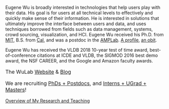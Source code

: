 Eugene Wu is broadly interested in technologies that help users play with
their data.  His goal is for users at all technical
levels to effectively and quickly make sense of their information.
He is interested in solutions that ultimately improve the interface between
users and data, and uses techniques borrowed from fields such as data management, 
systems, crowd sourcing, visualization, and HCI.
Eugene Wu received his Ph.D. from  [MIT](http://www.csail.mit.edu),
B.S. from [Cal](http://www.cs.berkeley.edu),
and was a postdoc in the [AMPLab](https://amplab.cs.berkeley.edu).
[A profile](http://www.cs.columbia.edu/2015/wu-profile/),
[an obit](./obit.html).


Eugene Wu has received the VLDB 2018 10-year test of time award, best-of-conference citations at ICDE and VLDB, the SIGMOD 2016 best demo award, the NSF CAREER, and the Google and Amazon faculty awards.  

<!--by [@mstem](http://partnews.brownbag.me/2012/02/29/interview-matt-stempeck-wants-to-change-the-world-with-tech/),-->

<div style="margin-top: 1em;font-size: 12pt; ">
<p>
  The WuLab 
  <a href="http://cudbg.github.io/lab">Website</a>
  & 
  <a href="https://medium.com/thewulab">Blog</a>
</p>
<p>
  We are recruiting
  <a href="./apply.html">PhDs + Postdocs</a>, and
  <a href="https://ewuuu.wufoo.com/forms/z1mh8vwi1q2p3tp/">Interns + UGrad + Masters</a>!
</p>
</div>


<div class="applyheading" style="text-align: left; ">
  <a href="./statement">Overview of My Research and Teaching</a>
</div>




<!--advised by the esteemed [Sam Madden](http://db.lcs.mit.edu/madden/) and 
[Michael Stonebraker](https://en.wikipedia.org/wiki/Michael_Stonebraker),
in the [database](http://db.csail.mit.edu/) group.
before starting at <a href="http://www.cs.columbia.edu">Columbia University</a> in Fall 2015.-->
<!--advised by the esteemed [Sam Madden](http://db.lcs.mit.edu/madden/) and 
[Michael Stonebraker](https://en.wikipedia.org/wiki/Michael_Stonebraker),
in the [database](http://db.csail.mit.edu/) group.
before starting at <a href="http://www.cs.columbia.edu">Columbia University</a> in Fall 2015.-->


